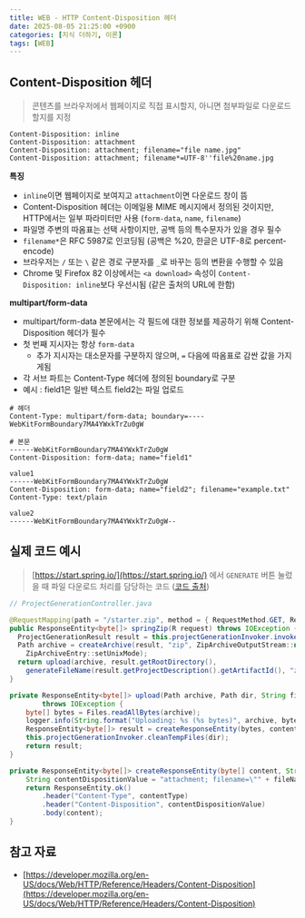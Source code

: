 ```yaml
---
title: WEB - HTTP Content-Disposition 헤더
date: 2025-08-05 21:25:00 +0900
categories: [지식 더하기, 이론]
tags: [WEB]
---
```


## Content-Disposition 헤더
> 콘텐츠를 브라우저에서 웹페이지로 직접 표시할지, 아니면 첨부파일로 다운로드할지를 지정

```
Content-Disposition: inline
Content-Disposition: attachment
Content-Disposition: attachment; filename="file name.jpg"
Content-Disposition: attachment; filename*=UTF-8''file%20name.jpg
```

**특징**
- `inline`이면 웹페이지로 보여지고 `attachment`이면 다운로드 창이 뜸
- Content-Disposition 헤더는 이메일용 MIME 메시지에서 정의된 것이지만, HTTP에서는 일부 파라미터만 사용 (`form-data`, `name`, `filename`)
- 파일명 주변의 따옴표는 선택 사항이지만, 공백 등의 특수문자가 있을 경우 필수
- `filename*`은 RFC 5987로 인코딩됨 (공백은 %20, 한글은 UTF-8로 percent-encode)
- 브라우저는 `/` 또는 `\` 같은 경로 구분자를 `_`로 바꾸는 등의 변환을 수행할 수 있음
- Chrome 및 Firefox 82 이상에서는 `<a download>` 속성이 `Content-Disposition: inline`보다 우선시됨 (같은 출처의 URL에 한함)


**multipart/form-data**
- multipart/form-data 본문에서는 각 필드에 대한 정보를 제공하기 위해 Content-Disposition 헤더가 필수
- 첫 번째 지시자는 항상 `form-data`
  - 추가 지시자는 대소문자를 구분하지 않으며, `=` 다음에 따옴표로 감싼 값을 가지게됨
- 각 서브 파트는 Content-Type 헤더에 정의된 boundary로 구분
- 예시 : field1은 일반 텍스트 field2는 파일 업로드

```
# 헤더
Content-Type: multipart/form-data; boundary=----WebKitFormBoundary7MA4YWxkTrZu0gW

# 본문
------WebKitFormBoundary7MA4YWxkTrZu0gW
Content-Disposition: form-data; name="field1"

value1
------WebKitFormBoundary7MA4YWxkTrZu0gW
Content-Disposition: form-data; name="field2"; filename="example.txt"
Content-Type: text/plain

value2
------WebKitFormBoundary7MA4YWxkTrZu0gW--
```

## 실제 코드 예시
> [https://start.spring.io/](https://start.spring.io/) 에서 `GENERATE` 버튼 눌렀을 때 파일 다운로드 처리를 담당하는 코드 ([코드 출처](https://github.com/spring-io/initializr/blob/main/initializr-web/src/main/java/io/spring/initializr/web/controller/ProjectGenerationController.java))

```java
// ProjectGenerationController.java

@RequestMapping(path = "/starter.zip", method = { RequestMethod.GET, RequestMethod.POST })
public ResponseEntity<byte[]> springZip(R request) throws IOException {
  ProjectGenerationResult result = this.projectGenerationInvoker.invokeProjectStructureGeneration(request);
  Path archive = createArchive(result, "zip", ZipArchiveOutputStream::new, ZipArchiveEntry::new,
    ZipArchiveEntry::setUnixMode);
  return upload(archive, result.getRootDirectory(),
    generateFileName(result.getProjectDescription().getArtifactId(), "zip"), "application/zip");
}

private ResponseEntity<byte[]> upload(Path archive, Path dir, String fileName, String contentType)
		throws IOException {
	byte[] bytes = Files.readAllBytes(archive);
	logger.info(String.format("Uploading: %s (%s bytes)", archive, bytes.length));
	ResponseEntity<byte[]> result = createResponseEntity(bytes, contentType, fileName);
	this.projectGenerationInvoker.cleanTempFiles(dir);
	return result;
}

private ResponseEntity<byte[]> createResponseEntity(byte[] content, String contentType, String fileName) {
	String contentDispositionValue = "attachment; filename=\"" + fileName + "\"";
	return ResponseEntity.ok()
		.header("Content-Type", contentType)
		.header("Content-Disposition", contentDispositionValue)
		.body(content);
}
```

## 참고 자료
- [https://developer.mozilla.org/en-US/docs/Web/HTTP/Reference/Headers/Content-Disposition](https://developer.mozilla.org/en-US/docs/Web/HTTP/Reference/Headers/Content-Disposition)
